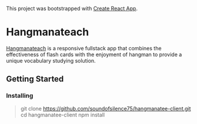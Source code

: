 This project was bootstrapped with [Create React App](https://github.com/facebookincubator/create-react-app).

# Hangmanateach
[Hangmanateach](https://hangmanatee.netlify.com/) is a responsive fullstack app that combines the effectiveness of flash cards with the enjoyment of hangman to provide a unique vocabulary studying solution.

## Getting Started
### Installing
> git clone https://github.com/soundofsilence75/hangmanatee-client.git
> cd hangmanatee-client
> npm install
